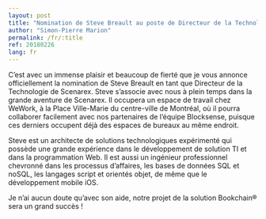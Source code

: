 ```yaml
---
layout: post
title: "Nomination de Steve Breault au poste de Directeur de la Technologie"
author: "Simon-Pierre Marion"
permalink: /fr/:title
ref: 20180226
lang: fr
---
```


C’est avec un immense plaisir et beaucoup de fierté que je vous annonce officiellement la nomination de Steve Breault en tant que Directeur de la Technologie de Scenarex. Steve s’associe avec nous à plein temps dans la grande aventure de Scenarex. Il occupera un espace de travail chez WeWork, à la Place Ville-Marie du centre-ville de Montréal, où il pourra collaborer facilement avec nos partenaires de l’équipe Blocksense, puisque ces derniers occupent déjà des espaces de bureaux au même endroit.

Steve est un architecte de solutions technologiques expérimenté qui possède une grande expérience dans le développement de solution TI et dans la programmation Web. Il est aussi un ingénieur professionnel chevronné dans les processus d’affaires, les bases de données SQL et noSQL, les langages script et orientés objet, de même que le développement mobile iOS.

Je n’ai aucun doute qu’avec son aide, notre projet de la solution Bookchain® sera un grand succès !
